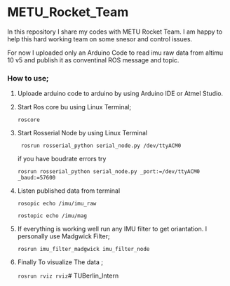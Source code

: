 # METU_Rocket_Team

In this repository I share my codes with METU Rocket Team. I am happy to help this hard working team on some snesor and control issues.

For now I uploaded only an Arduino Code to read imu raw data from altimu 10 v5 and publish it as conventinal ROS message and topic. 

### How to use;

1. Uploade arduino code to arduino by using Arduino IDE or Atmel Studio.

2. Start Ros core bu using Linux Terminal;

   `roscore`

3. Start Rosserial Node by using Linux Terminal

   ` rosrun rosserial_python serial_node.py /dev/ttyACM0`

   if you have boudrate errors try 

   `rosrun rosserial_python serial_node.py _port:=/dev/ttyACM0 _baud:=57600`

4. Listen published data from terminal

   `rosopic echo /imu/imu_raw`

   `rostopic echo /imu/mag`

5. If everything is working well run any IMU filter to get oriantation. I personally use Madgwick Filter;

   `rosrun imu_filter_madgwick imu_filter_node`

6. Finally To visualize The data ;

   `rosrun rviz rviz`# TUBerlin_Intern
